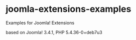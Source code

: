 # joomla-extensions-examples
Examples for Joomla! Extensions

based on Joomla! 3.4.1, PHP 5.4.36-0+deb7u3
